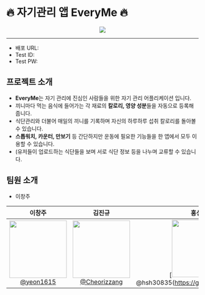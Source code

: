 # :fire: 자기관리 앱 EveryMe :fire:

<p align="center">
  <img src="https://github.com/kyuveloper/final_project-every_me/assets/146961238/984c7cd1-961c-4815-9c7c-2615bc165bfe">
</p>

---

- 배포 URL:
- Test ID:
- Test PW:

## 프로젝트 소개

- **EveryMe**는 자기 관리에 진심인 사람들을 위한 자기 관리 어플리케이션 입니다.
- 끼니마다 먹는 음식에 들어가는 각 재료의 **칼로리, 영양 성분**들을 자동으로 등록해줍니다.
- 식단관리와 더불어 매일의 끼니를 기록하며 자신의 하루하루 섭취 칼로리를 돌아볼 수 있습니다.
- **스톱워치, 카운터, 만보기** 등 간단하지만 운동에 필요한 기능들을 한 앱에서 모두 이용할 수 있습니다.
- (유저들이 업로드하는 식단들을 보며 서로 식단 정보 등을 나누며 교류할 수 있습니다.

## 팀원 소개

- 이창주

<div align="center">

| **이창주** | **김진규** | **홍성혁** |
| :------: |  :------: | :------: |
| [<img src="https://avatars.githubusercontent.com/u/106502312?v=4" height=150 width=150> <br/> @yeon1615](https://github.com/yeon1615) | [<img src="https://avatars.githubusercontent.com/u/112460466?v=4" height=150 width=150> <br/> @Cheorizzang](https://github.com/Cheorizzang) | [<img src="https://avatars.githubusercontent.com/u/112460506?v=4" height=150 width=150> <br/> @hsh30835(https://github.com/hsh30835) |

</div>
